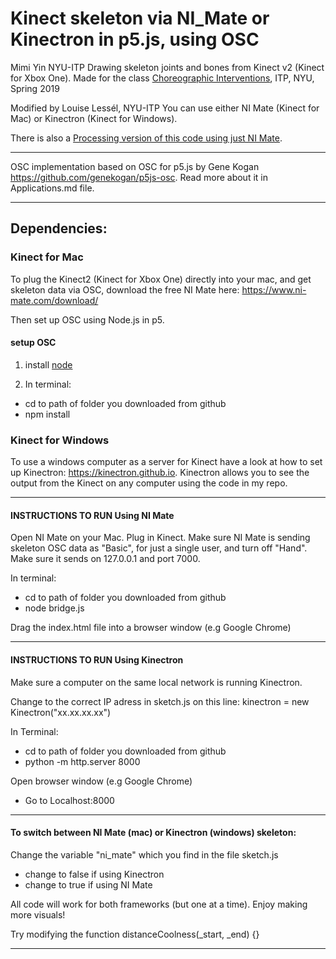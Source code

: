 # Kinect skeleton via NI_Mate or Kinectron in p5.js, using OSC

Mimi Yin NYU-ITP
Drawing skeleton joints and bones from Kinect v2 (Kinect for Xbox One).
Made for the class [Choreographic Interventions](https://github.com/mimiyin/choreographic-interventions-s19/), ITP, NYU, Spring 2019

Modified by Louise Lessél, NYU-ITP
You can use either NI Mate (Kinect for Mac) or Kinectron (Kinect for Windows).

There is also a [Processing version of this code using just NI Mate](https://github.com/mimiyin/choreographic-interventions-s19/wiki/Delicode-NI-Mate).

---------------------------

OSC implementation based on OSC for p5.js by Gene Kogan https://github.com/genekogan/p5js-osc.
Read more about it in Applications.md file.

---------------------------

## Dependencies:
### Kinect for Mac
To plug the Kinect2 (Kinect for Xbox One) directly into your mac, and get skeleton data via OSC, download the free NI Mate here: https://www.ni-mate.com/download/

Then set up OSC using Node.js in p5.

#### setup OSC

1) install [node](https://nodejs.org/)

2) In terminal:
- cd to path of folder you downloaded from github 
- npm install

### Kinect for Windows
To use a windows computer as a server for Kinect have a look at how to set up Kinectron: https://kinectron.github.io. Kinectron allows you to see the output from the Kinect on any computer using the code in my repo.


---------------------------

#### INSTRUCTIONS TO RUN Using NI Mate

Open NI Mate on your Mac. Plug in Kinect. Make sure NI Mate is sending skeleton OSC data as "Basic", for just a single user, and turn off "Hand". Make sure it sends on 127.0.0.1 and port 7000.

In terminal:
- cd to path of folder you downloaded from github
- node bridge.js

Drag the index.html file into a browser window (e.g Google Chrome)

---------------------------

#### INSTRUCTIONS TO RUN Using Kinectron

Make sure a computer on the same local network is running Kinectron.

Change to the correct IP adress in sketch.js on this line: kinectron = new Kinectron("xx.xx.xx.xx")

In Terminal:
- cd to path of folder you downloaded from github
- python -m http.server 8000

Open browser window (e.g Google Chrome)
- Go to Localhost:8000 

---------------------------

#### To switch between NI Mate (mac) or Kinectron (windows) skeleton:

Change the variable "ni_mate" which you find in the file sketch.js
- change to false if using Kinectron
- change to true if using NI Mate

All code will work for both frameworks (but one at a time). 
Enjoy making more visuals!

Try modifying the function distanceCoolness(_start, _end) {}

---------------------------